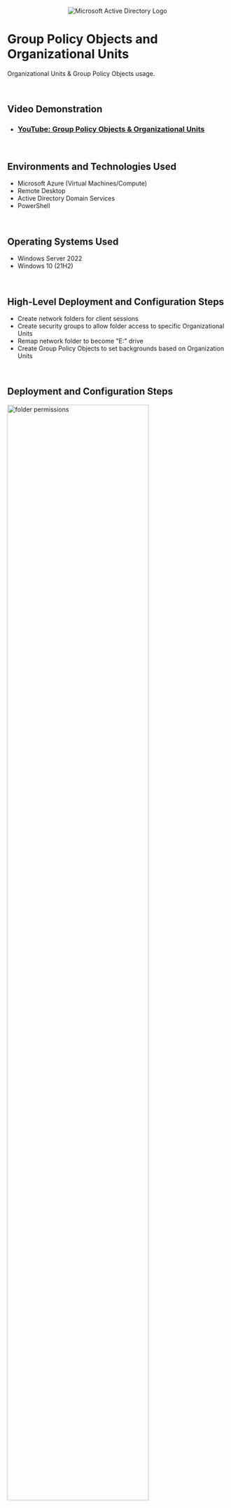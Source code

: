 <p align="center">
<img src="https://i.imgur.com/pU5A58S.png" alt="Microsoft Active Directory Logo"/>
</p>

<h1>Group Policy Objects and Organizational Units</h1>
Organizational Units & Group Policy Objects usage.<br />
<p> &emsp; </p>



<h2>Video Demonstration</h2>

- ### [YouTube: Group Policy Objects & Organizational Units](https://youtu.be/WD1___7Z-ac)
<p> &emsp; </p>


<h2>Environments and Technologies Used</h2>

- Microsoft Azure (Virtual Machines/Compute)
- Remote Desktop
- Active Directory Domain Services
- PowerShell
<p> &emsp; </p>


<h2>Operating Systems Used </h2>

- Windows Server 2022
- Windows 10 (21H2)
<p> &emsp; </p>


<h2>High-Level Deployment and Configuration Steps</h2>

- Create network folders for client sessions
- Create security groups to allow folder access to specific Organizational Units
- Remap network folder to become "E:" drive
- Create Group Policy Objects to set backgrounds based on Organization Units
<p> &emsp; </p>


<h2>Deployment and Configuration Steps</h2>

<p>
<img src="https://i.imgur.com/0j3QGct.jpeg" height="80%" width="80%" alt="folder permissions"/>
</p>
<p>
-Create 2 new folders inside the C: drive on the Domain Controller, "admins" and "teams".<p></p>
-Share both folders on the network.<p></p>
[right click -> properties -> sharing -> share -> share]
</p>
<br />
<p> &emsp; </p>
<p> &emsp; </p>



<p>
<img src="https://i.imgur.com/NIWAtvC.jpeg" height="80%" width="80%" alt="sec groups"/>
</p>
<p>
-Create security groups for the ADMINS and TEAM Organizational Units.<p></p>
[right-click the appropriate OU -> new -> group -> "admin_sec" & repeat for "team_sec"]
<p> &emsp; </p>
-Add the members of the team OU to the team_sec group, and repeat for the admin_sec group.<p></p>
-Go back to the C: drive and set the new sec groups to their respective folders.<p></p>
[right-click -> security -> edit -> add -> (sec group)] & set allow Full control.<p>
and again in the sharing tab [advanced sharing -> permissions -> add -> (sec group)]<p></p>
<p> &emsp; </p>
-Restart the client for access to the new folders ("pgupdate /force" may work but I had no luck with it here).
</p>
<br />
<p> &emsp; </p>
<p> &emsp; </p>



<p>
<img src="https://i.imgur.com/Q5NHIZw.jpeg" height="80%" width="80%" alt="drive remap"/>
</p>
<p>
-Create a new Group Policy Object for the ADMINS and TEAM Organizational Units.<p></p>
[start -> group policy management -> expand domain -> right-click OU -> "create GPO & link here"]<p></p>
<p> &emsp; </p>
-Edit the new GPOs to remap the network folder to be drive E: on clients.
[right-click GPO -> edit -> user config -> preferences -> drive maps -> new -> mapped drive -> action: create -> location: \\dc\admins -> use first available: E -> show this drive -> common tab -> highlight item-level targeting -> new item (OU)]<p></p>
<p> &emsp; </p>
-Run "gpupdate /force" and a new E: drive is visible on client with the contents from the folders on the Domain Controller.
</p>
<br />
<p> &emsp; </p>
<p> &emsp; </p>

<p>
<img src="https://i.imgur.com/DJmEXEB.png" height="80%" width="80%" alt="Disk Sanitization Steps"/>
</p>
<p>
Lorem ipsum dolor sit amet, consectetur adipiscing elit, sed do eiusmod tempor incididunt ut labore et dolore magna aliqua. Ut enim ad minim veniam, quis nostrud exercitation ullamco laboris nisi ut aliquip ex ea commodo consequat. Duis aute irure dolor in reprehenderit in voluptate velit esse cillum dolore eu fugiat nulla pariatur.
</p>
<br />
